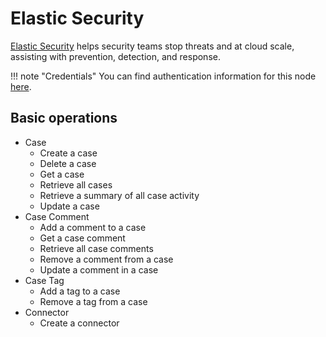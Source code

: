 # Elastic Security

[Elastic Security](https://www.elastic.co/security) helps security teams stop threats and at cloud scale, assisting with prevention, detection, and response.

!!! note "Credentials"
    You can find authentication information for this node [here](/integrations/builtin/credentials/elasticSecurity/).


## Basic operations

* Case
    * Create a case
    * Delete a case
    * Get a case
    * Retrieve all cases
    * Retrieve a summary of all case activity
    * Update a case
* Case Comment
    * Add a comment to a case
    * Get a case comment
    * Retrieve all case comments
    * Remove a comment from a case
    * Update a comment in a case
* Case Tag
    * Add a tag to a case
    * Remove a tag from a case
* Connector
    * Create a connector
